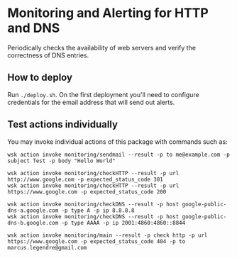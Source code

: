 # Monitoring and Alerting for HTTP and DNS
Periodically checks the availability of web servers and verify the correctness of DNS entries.


## How to deploy
Run `./deploy.sh`. On the first deployment you'll need to configure credentials for the email address that will send out alerts.


## Test actions individually
You may invoke individual actions of this package with commands such as:
```
wsk action invoke monitoring/sendmail --result -p to me@example.com -p subject Test -p body "Hello World"

wsk action invoke monitoring/checkHTTP --result -p url http://www.google.com -p expected_status_code 301
wsk action invoke monitoring/checkHTTP --result -p url https://www.google.com -p expected_status_code 200

wsk action invoke monitoring/checkDNS --result -p host google-public-dns-a.google.com -p type A -p ip 8.8.8.8
wsk action invoke monitoring/checkDNS --result -p host google-public-dns-b.google.com -p type AAAA -p ip 2001:4860:4860::8844

wsk action invoke monitoring/main --result -p check http -p url https://www.google.com -p expected_status_code 404 -p to marcus.legendre@gmail.com
```
